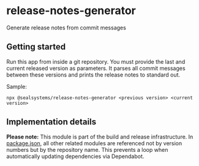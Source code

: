 # release-notes-generator

Generate release notes from commit messages

## Getting started

Run this app from inside a git repository. You must provide the last and current released version as parameters. It parses all commit messages between these versions and prints the release notes to standard out.

Sample:

```shell
npx @sealsystems/release-notes-generator <previous version> <current version>
```

## Implementation details

**Please note:** This module is part of the build and release infrastructure. In [package.json](package.json), all other related modules are referenced not by version numbers but by the repository name. This prevents a loop when automatically updating dependencies via Dependabot.
